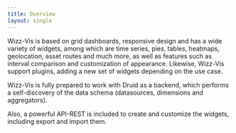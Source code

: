 ```yaml
---
title: Overview
layout: single
---
```


Wizz-Vis is based on grid dashboards, responsive design and has a wide variety of widgets, among which are time series, pies, tables, heatmaps, geolocation, asset routes and much more, as well as features such as interval comparison and customization of appearance. Likewise, Wizz-Vis support plugins, adding a new set of widgets depending on the use case.

Wizz-Vis is fully prepared to work with Druid as a backend, which performs a self-discovery of the data schema (datasources, dimensions and aggregators).

Also, a powerful API-REST is included to create and customize the widgets, including export and import them.
